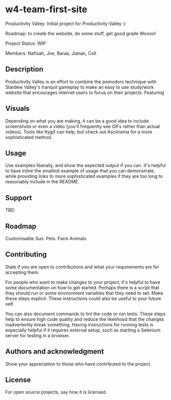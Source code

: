 # w4-team-first-site

Productivity Valley:
Initial project for Productivity Valley :)

Roadmap: to create the website, do some stuff, get good grade
Woooo!

Project Status: WIP

Members: Nafisah, Joe, Baraa, Jianan, Coll




## Description
Productivity Valley is an effort to combine the pomodoro technique with Stardew Valley's tranquil gameplay to make an easy to use study/work website that encourages internet users to focus on their projects. 
Featuring 


## Visuals
Depending on what you are making, it can be a good idea to include screenshots or even a video (you'll frequently see GIFs rather than actual videos). Tools like ttygif can help, but check out Asciinema for a more sophisticated method.


## Usage
Use examples liberally, and show the expected output if you can. It's helpful to have inline the smallest example of usage that you can demonstrate, while providing links to more sophisticated examples if they are too long to reasonably include in the README.

## Support
TBD

## Roadmap
Customisable Sun. Pets. Farm Animals

## Contributing
State if you are open to contributions and what your requirements are for accepting them.

For people who want to make changes to your project, it's helpful to have some documentation on how to get started. Perhaps there is a script that they should run or some environment variables that they need to set. Make these steps explicit. These instructions could also be useful to your future self.

You can also document commands to lint the code or run tests. These steps help to ensure high code quality and reduce the likelihood that the changes inadvertently break something. Having instructions for running tests is especially helpful if it requires external setup, such as starting a Selenium server for testing in a browser.

## Authors and acknowledgment
Show your appreciation to those who have contributed to the project.

## License
For open source projects, say how it is licensed.

